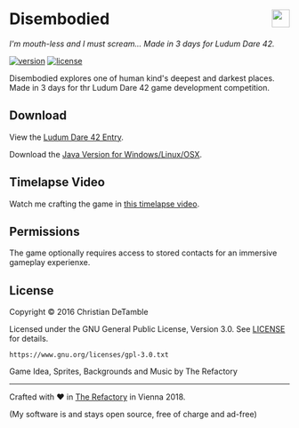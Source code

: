 # Disembodied <a href="https://www.youtube.com/channel/UCShL6kEbNc02XjA89zsrtDQ"><img src="http://therefactory.bplaced.net/img/youtube_hover.png" height="32px" align="right"></a>

*I'm mouth-less and I must scream... Made in 3 days for Ludum Dare 42.*

[![version](https://img.shields.io/badge/version-1.0-2095ff.svg)](CHANGELOG.md)
[![license](https://img.shields.io/badge/license-GPL--3.0-2095ff.svg)](LICENSE.md)

Disembodied explores one of human kind's deepest and darkest places. Made in 3 days for thr Ludum Dare 42 game development competition.

## Download

View the <a href="https://ldjam.com/events/ludum-dare/42/disembodied">Ludum Dare 42 Entry</a>.

Download the <a href="
https://github.com/cdetamble/disembodied/blob/master/releases/disembodied-1.0.zip?raw=true">Java Version for Windows/Linux/OSX</a>.

## Timelapse Video

Watch me crafting the game in <a href="https://www.youtube.com/embed/qttNmVyfZ0g">this timelapse video</a>. 

## Permissions

The game optionally requires access to stored contacts for an immersive gameplay experienxe.

## License

Copyright &copy; 2016 Christian DeTamble

Licensed under the GNU General Public License, Version 3.0. See [LICENSE](LICENSE) for details.

    https://www.gnu.org/licenses/gpl-3.0.txt


Game Idea, Sprites, Backgrounds and Music by The Refactory

***

Crafted with &hearts; in <a href="http://goo.gl/KvKHze">The Refactory</a> in Vienna 2018.

(My software is and stays open source, free of charge and ad-free)
